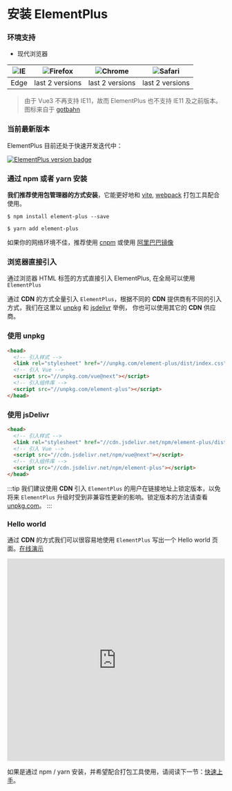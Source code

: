 # 安装 ElementPlus

### 环境支持

- 现代浏览器

| ![IE](https://raw.githubusercontent.com/alrra/browser-logos/master/src/edge/edge_32x32.png) | ![Firefox](https://raw.githubusercontent.com/alrra/browser-logos/master/src/firefox/firefox_32x32.png) | ![Chrome](https://raw.githubusercontent.com/alrra/browser-logos/master/src/chrome/chrome_32x32.png) | ![Safari](https://raw.githubusercontent.com/alrra/browser-logos/master/src/safari/safari_32x32.png) |
| --- | --- | --- | --- |
| Edge | last 2 versions | last 2 versions | last 2 versions |

> 由于 Vue3 不再支持 IE11，故而 ElementPlus 也不支持 IE11 及之前版本。
> 图标来自于 [gotbahn](https://gotbahn.github.io/browsers-support-badges/)

### 当前最新版本

ElementPlus 目前还处于快速开发迭代中：

[![ElementPlus version badge](https://img.shields.io/npm/v/element-plus.svg?style=flat-square)](https://www.npmjs.org/package/element-plus)

### 通过 npm 或者 yarn 安装

**我们推荐使用包管理器的方式安装**，它能更好地和 [vite](https://vitejs.dev), [webpack](https://webpack.js.org/) 打包工具配合使用。

```shell
$ npm install element-plus --save
```

```shell
$ yarn add element-plus
```

如果你的网络环境不佳，推荐使用 [cnpm](https://github.com/cnpm/cnpm) 或使用 [阿里巴巴镜像](https://registry.npm.taobao.org)

### 浏览器直接引入

通过浏览器 HTML 标签的方式直接引入 ElementPlus, 在全局可以使用 `ElementPlus`

通过 **CDN** 的方式全量引入 `ElementPlus`，根据不同的 **CDN** 提供商有不同的引入方式，我们在这里以 [unpkg](https://unpkg.com) 和 [jsdelivr](https://jsdelivr.com) 举例，
你也可以使用其它的 **CDN** 供应商。

### 使用 unpkg

```html
<head>
  <!-- 引入样式 -->
  <link rel="stylesheet" href="//unpkg.com/element-plus/dist/index.css">
  <!-- 引入 Vue -->
  <script src="//unpkg.com/vue@next"></script>
  <!-- 引入组件库 -->
  <script src="//unpkg.com/element-plus"></script>
</head>
```

### 使用 jsDelivr

```html
<head>
  <!-- 引入样式 -->
  <link rel="stylesheet" href="//cdn.jsdelivr.net/npm/element-plus/dist/index.css">
  <!-- 引入 Vue -->
  <script src="//cdn.jsdelivr.net/npm/vue@next"></script>
  <!-- 引入组件库 -->
  <script src="//cdn.jsdelivr.net/npm/element-plus"></script>
</head>
```

:::tip
我们建议使用 **CDN** 引入 `ElementPlus` 的用户在链接地址上锁定版本，以免将来 `ElementPlus` 升级时受到非兼容性更新的影响。锁定版本的方法请查看 [unpkg.com](https://unpkg.com)。
:::

### Hello world

通过 **CDN** 的方式我们可以很容易地使用 `ElementPlus` 写出一个 Hello world 页面。[在线演示](https://codepen.io/iamkun/pen/YzWMaVr)

<iframe height="469" style="width: 100%;" scrolling="no" title="YzWMaVr" src="https://codepen.io/iamkun/embed/YzWMaVr?height=469&theme-id=light&default-tab=html,result" frameborder="no" loading="lazy" allowtransparency="true" allowfullscreen="true">
  See the Pen <a href='https://codepen.io/iamkun/pen/YzWMaVr'>YzWMaVr</a> by iamkun
  (<a href='https://codepen.io/iamkun'>@iamkun</a>) on <a href='https://codepen.io'>CodePen</a>.
</iframe>

如果是通过 npm / yarn 安装，并希望配合打包工具使用，请阅读下一节：[快速上手](/#/zh-CN/component/quickstart)。
